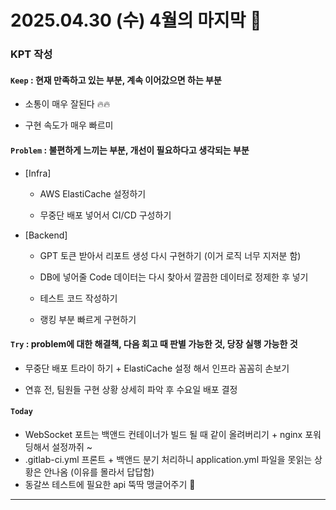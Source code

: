 
# 2025.04.30 (수) 4월의 마지막 🎵

### KPT 작성

#### `Keep` : 현재 만족하고 있는 부분, 계속 이어갔으면 하는 부분

- 소통이 매우 잘된다 🔥🔥

- 구현 속도가 매우 빠르미

#### `Problem` : 불편하게 느끼는 부분, 개선이 필요하다고 생각되는 부분

- [Infra]
    - AWS ElastiCache 설정하기

    - 무중단 배포 넣어서 CI/CD 구성하기

- [Backend]
    - GPT 토큰 받아서 리포트 생성 다시 구현하기 (이거 로직 너무 지저분 함)
  
    - DB에 넣어줄 Code 데이터는 다시 찾아서 깔끔한 데이터로 정제한 후 넣기

    - 테스트 코드 작성하기
  
    - 랭킹 부분 빠르게 구현하기

#### `Try` : problem에 대한 해결책, 다음 회고 때 판별 가능한 것, 당장 실행 가능한 것

- 무중단 배포 트라이 하기 + ElastiCache 설정 해서 인프라 꼼꼼히 손보기

- 연휴 전, 팀원들 구현 상황 상세히 파악 후 수요일 배포 결정

#### `Today`

- WebSocket 포트는 백앤드 컨테이너가 빌드 될 때 같이 올려버리기 + nginx 포워딩해서 설정까쥐 ~ 
- .gitlab-ci.yml 프론트 + 백앤드 분기 처리하니 application.yml 파일을 못읽는 상황은 안나옴 (이유를 몰라서 답답함)
- 동갈쓰 테스트에 필요한 api 뚝딱 맹글어주기 🎵

---